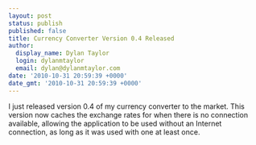 ```yaml
---
layout: post
status: publish
published: false
title: Currency Converter Version 0.4 Released
author:
  display_name: Dylan Taylor
  login: dylanmtaylor
  email: dylan@dylanmtaylor.com
date: '2010-10-31 20:59:39 +0000'
date_gmt: '2010-10-31 20:59:39 +0000'
---
```

<p>I just released version 0.4 of my currency converter to the market. This version now caches the exchange rates for when there is no connection available, allowing the application to be used without an Internet connection, as long as it was used with one at least once.</p>
